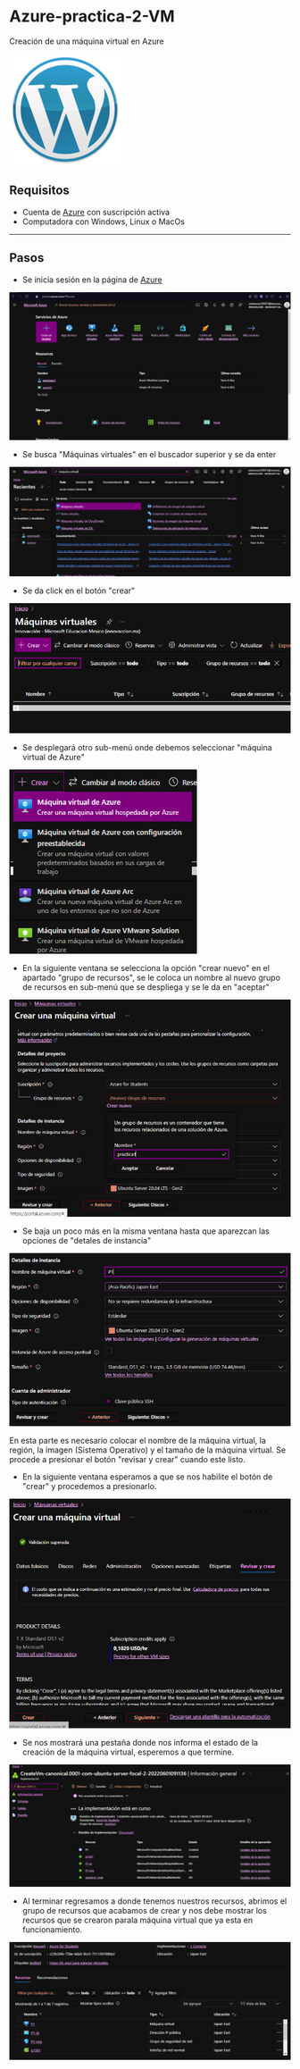 # Azure-practica-2-VM
Creación de una máquina virtual en Azure

![Logo de Wordpress](https://github.com/AlanAlvaradoR/Azure-practica-2-VM/blob/main/imagenes/wordpress.png)

## Requisitos

- Cuenta de [Azure](https://portal.azure.com/) con suscripción activa
- Computadora con Windows, Linux o MacOs

---------------------------------------------------------

## Pasos

- Se inicia sesión en la página de [Azure](https://portal.azure.com/)

![Inicio Azure](https://github.com/AlanAlvaradoR/Azure-practica-2-VM/blob/main/imagenes/inicio%20Azure.PNG)

- Se busca "Máquinas virtuales" en el buscador superior y se da enter

![P2-1](https://github.com/AlanAlvaradoR/Azure-practica-2-VM/blob/main/imagenes/P2-1.PNG)

- Se da click en el botón "crear"

![P2-2](https://github.com/AlanAlvaradoR/Azure-practica-2-VM/blob/main/imagenes/P2-2.PNG)

- Se desplegará otro sub-menú onde debemos seleccionar "máquina virtual de Azure"

![P2-3](https://github.com/AlanAlvaradoR/Azure-practica-2-VM/blob/main/imagenes/P2-3.PNG)

- En la siguiente ventana se selecciona la opción "crear nuevo" en el apartado "grupo de recursos", se le coloca un nombre al nuevo grupo de recursos en sub-menú que se despliega y se le da en "aceptar"

![P2-4](https://github.com/AlanAlvaradoR/Azure-practica-2-VM/blob/main/imagenes/P2-4.PNG)

- Se baja un poco más en la misma ventana hasta que aparezcan las opciones de "detales de instancia"

![P2-5](https://github.com/AlanAlvaradoR/Azure-practica-2-VM/blob/main/imagenes/P2-5.PNG)

En esta parte es necesario colocar el nombre de la máquina virtual, la región, la imagen (Sistema Operativo) y el tamaño de la máquina virtual. Se procede a presionar el botón "revisar y crear" cuando este listo.

- En la siguiente ventana esperamos a que se nos habilite el botón de "crear" y procedemos a presionarlo.

![P2-6](https://github.com/AlanAlvaradoR/Azure-practica-2-VM/blob/main/imagenes/P2-6.PNG)

- Se nos mostrará una pestaña donde nos informa el estado de la creación de la máquina virtual, esperemos a que termine.

![P2-7](https://github.com/AlanAlvaradoR/Azure-practica-2-VM/blob/main/imagenes/P2-7.PNG)

- Al terminar regresamos a donde tenemos nuestros recursos, abrimos el grupo de recursos que acabamos de crear y nos debe mostrar los recursos que se crearon parala máquina virtual que ya esta en funcionamiento.

![P2-8](https://github.com/AlanAlvaradoR/Azure-practica-2-VM/blob/main/imagenes/P2-8.PNG)
